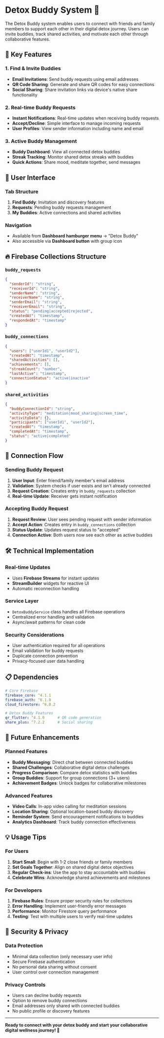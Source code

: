 # Detox Buddy System 🤝

The Detox Buddy system enables users to connect with friends and family members to support each other in their digital detox journey. Users can invite buddies, track shared activities, and motivate each other through collaborative features.

## 🚀 Key Features

### 1. **Find & Invite Buddies**
- **Email Invitations**: Send buddy requests using email addresses
- **QR Code Sharing**: Generate and share QR codes for easy connections
- **Social Sharing**: Share invitation links via device's native share functionality

### 2. **Real-time Buddy Requests**
- **Instant Notifications**: Real-time updates when receiving buddy requests
- **Accept/Decline**: Simple interface to manage incoming requests
- **User Profiles**: View sender information including name and email

### 3. **Active Buddy Management**
- **Buddy Dashboard**: View all connected detox buddies
- **Streak Tracking**: Monitor shared detox streaks with buddies
- **Quick Actions**: Share mood, meditate together, send messages

## 📱 User Interface

### Tab Structure
1. **Find Buddy**: Invitation and discovery features
2. **Requests**: Pending buddy requests management
3. **My Buddies**: Active connections and shared activities

### Navigation
- Available from **Dashboard hamburger menu** → "Detox Buddy"
- Also accessible via **Dashboard button** with group icon

## 🔥 Firebase Collections Structure

### `buddy_requests`
```json
{
  "senderId": "string",
  "receiverId": "string", 
  "senderName": "string",
  "receiverName": "string",
  "senderEmail": "string",
  "receiverEmail": "string",
  "status": "pending|accepted|rejected",
  "createdAt": "timestamp",
  "respondedAt": "timestamp"
}
```

### `buddy_connections`
```json
{
  "users": ["userId1", "userId2"],
  "createdAt": "timestamp",
  "sharedActivities": [],
  "achievements": [],
  "streakCount": "number",
  "lastActive": "timestamp",
  "connectionStatus": "active|inactive"
}
```

### `shared_activities`
```json
{
  "buddyConnectionId": "string",
  "activityType": "meditation|mood_sharing|screen_time",
  "activityData": {},
  "participants": ["userId1", "userId2"],
  "createdAt": "timestamp",
  "completedAt": "timestamp",
  "status": "active|completed"
}
```

## 🔄 Connection Flow

### Sending Buddy Request
1. **User Input**: Enter friend/family member's email address
2. **Validation**: System checks if user exists and isn't already connected
3. **Request Creation**: Creates entry in `buddy_requests` collection
4. **Real-time Update**: Receiver gets instant notification

### Accepting Buddy Request
1. **Request Review**: User sees pending request with sender information
2. **Accept Action**: Creates entry in `buddy_connections` collection
3. **Status Update**: Updates request status to "accepted"
4. **Connection Active**: Both users now see each other as active buddies

## 🛠️ Technical Implementation

### Real-time Updates
- Uses **Firebase Streams** for instant updates
- **StreamBuilder** widgets for reactive UI
- Automatic reconnection handling

### Service Layer
- `DetoxBuddyService` class handles all Firebase operations
- Centralized error handling and validation
- Async/await patterns for clean code

### Security Considerations
- User authentication required for all operations
- Email validation for buddy requests
- Duplicate connection prevention
- Privacy-focused user data handling

## 📋 Dependencies

```yaml
# Core Firebase
firebase_core: ^4.1.1
firebase_auth: ^6.1.0  
cloud_firestore: ^6.0.2

# Detox Buddy Features
qr_flutter: ^4.1.0      # QR code generation
share_plus: ^7.2.2      # Social sharing
```

## 🎯 Future Enhancements

### Planned Features
- **Buddy Messaging**: Direct chat between connected buddies
- **Shared Challenges**: Collaborative digital detox challenges
- **Progress Comparison**: Compare detox statistics with buddies
- **Group Buddies**: Support for group connections (3+ users)
- **Achievement Badges**: Unlock badges for collaborative milestones

### Advanced Features
- **Video Calls**: In-app video calling for meditation sessions
- **Location Sharing**: Optional location-based buddy discovery
- **Reminder System**: Send encouragement notifications to buddies
- **Analytics Dashboard**: Track buddy connection effectiveness

## 💡 Usage Tips

### For Users
1. **Start Small**: Begin with 1-2 close friends or family members
2. **Set Goals Together**: Align on shared digital detox objectives
3. **Regular Check-ins**: Use the app to stay accountable with buddies
4. **Celebrate Wins**: Acknowledge shared achievements and milestones

### For Developers
1. **Firebase Rules**: Ensure proper security rules for collections
2. **Error Handling**: Implement user-friendly error messages
3. **Performance**: Monitor Firestore query performance
4. **Testing**: Test with multiple users to verify real-time updates

## 🔐 Security & Privacy

### Data Protection
- Minimal data collection (only necessary user info)
- Secure Firebase authentication
- No personal data sharing without consent
- User control over connection management

### Privacy Controls
- Users can decline buddy requests
- Option to remove buddy connections
- Email addresses only shared with connected buddies
- No public profile or discovery features

---

**Ready to connect with your detox buddy and start your collaborative digital wellness journey! 🌟**